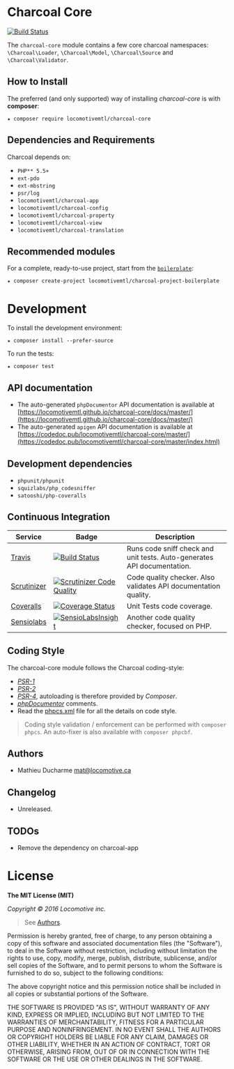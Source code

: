 Charcoal Core
=============

[![Build Status](https://travis-ci.org/locomotivemtl/charcoal-core.svg?branch=master)](https://travis-ci.org/locomotivemtl/charcoal-core)

The `charcoal-core` module contains a few core charcoal namespaces: `\Charcoal\Loader`, `\Charcoal\Model`, `\Charcoal\Source` and `\Charcoal\Validator`.

## How to Install

The preferred (and only supported) way of installing _charcoal-core_ is with **composer**:

```shell
★ composer require locomotivemtl/charcoal-core
```

## Dependencies and Requirements

Charcoal depends on:

- `PHP** 5.5+`
- `ext-pdo`
- `ext-mbstring`
- `psr/log`
- `locomotivemtl/charcoal-app`
- `locomotivemtl/charcoal-config`
- `locomotivemtl/charcoal-property`
- `locomotivemtl/charcoal-view`
- `locomotivemtl/charcoal-translation`

## Recommended modules

For a complete, ready-to-use project, start from the [`boilerplate`](https://github.com/locomotivemtl/charcoal-project-boilerplate):

```shell
★ composer create-project locomotivemtl/charcoal-project-boilerplate
```

# Development

To install the development environment:

```shell
★ composer install --prefer-source
```

To run the tests:

```shell
★ composer test
```

## API documentation

- The auto-generated `phpDocumentor` API documentation is available at [https://locomotivemtl.github.io/charcoal-core/docs/master/](https://locomotivemtl.github.io/charcoal-core/docs/master/)
- The auto-generated `apigen` API documentation is available at [https://codedoc.pub/locomotivemtl/charcoal-core/master/](https://codedoc.pub/locomotivemtl/charcoal-core/master/index.html)

## Development dependencies

- `phpunit/phpunit`
- `squizlabs/php_codesniffer`
- `satooshi/php-coveralls`

## Continuous Integration

| Service | Badge | Description |
| ------- | ----- | ----------- |
| [Travis](https://travis-ci.org/locomotivemtl/charcoal-base) | [![Build Status](https://travis-ci.org/locomotivemtl/charcoal-core.svg?branch=master)](https://travis-ci.org/locomotivemtl/charcoal-core) | Runs code sniff check and unit tests. Auto-generates API documentation. |
| [Scrutinizer](https://scrutinizer-ci.com/g/locomotivemtl/charcoal-core/) | [![Scrutinizer Code Quality](https://scrutinizer-ci.com/g/locomotivemtl/charcoal-core/badges/quality-score.png?b=master)](https://scrutinizer-ci.com/g/locomotivemtl/charcoal-core/?branch=master) | Code quality checker. Also validates API documentation quality. |
| [Coveralls](https://coveralls.io/github/locomotivemtl/charcoal-core) | [![Coverage Status](https://coveralls.io/repos/github/locomotivemtl/charcoal-core/badge.svg?branch=master)](https://coveralls.io/github/locomotivemtl/charcoal-core?branch=master) | Unit Tests code coverage. |
| [Sensiolabs](https://insight.sensiolabs.com/projects/ab15f6b0-2063-445e-81d7-2575b919b0ab) | [![SensioLabsInsight](https://insight.sensiolabs.com/projects/ab15f6b0-2063-445e-81d7-2575b919b0ab/mini.png)](https://insight.sensiolabs.com/projects/ab15f6b0-2063-445e-81d7-2575b919b0ab) | Another code quality checker, focused on PHP. |

## Coding Style

The charcoal-core module follows the Charcoal coding-style:

- [_PSR-1_](https://github.com/php-fig/fig-standards/blob/master/accepted/PSR-1-basic-coding-standard.md)
- [_PSR-2_](https://github.com/php-fig/fig-standards/blob/master/accepted/PSR-2-coding-style-guide.md)
- [_PSR-4_](https://github.com/php-fig/fig-standards/blob/master/accepted/PSR-4-autoloader.md), autoloading is therefore provided by _Composer_.
- [_phpDocumentor_](http://phpdoc.org/) comments.
- Read the [phpcs.xml](phpcs.xml) file for all the details on code style.

> Coding style validation / enforcement can be performed with `composer phpcs`. An auto-fixer is also available with `composer phpcbf`.



## Authors

- Mathieu Ducharme <mat@locomotive.ca>

## Changelog

- Unreleased.

## TODOs

- Remove the dependency on charcoal-app

# License

**The MIT License (MIT)**

_Copyright © 2016 Locomotive inc._
> See [Authors](#authors).

Permission is hereby granted, free of charge, to any person obtaining a copy of this software and associated documentation files (the "Software"), to deal in the Software without restriction, including without limitation the rights to use, copy, modify, merge, publish, distribute, sublicense, and/or sell copies of the Software, and to permit persons to whom the Software is furnished to do so, subject to the following conditions:

The above copyright notice and this permission notice shall be included in all copies or substantial portions of the Software.

THE SOFTWARE IS PROVIDED "AS IS", WITHOUT WARRANTY OF ANY KIND, EXPRESS OR IMPLIED, INCLUDING BUT NOT LIMITED TO THE WARRANTIES OF MERCHANTABILITY, FITNESS FOR A PARTICULAR PURPOSE AND NONINFRINGEMENT. IN NO EVENT SHALL THE AUTHORS OR COPYRIGHT HOLDERS BE LIABLE FOR ANY CLAIM, DAMAGES OR OTHER LIABILITY, WHETHER IN AN ACTION OF CONTRACT, TORT OR OTHERWISE, ARISING FROM, OUT OF OR IN CONNECTION WITH THE SOFTWARE OR THE USE OR OTHER DEALINGS IN THE SOFTWARE.
